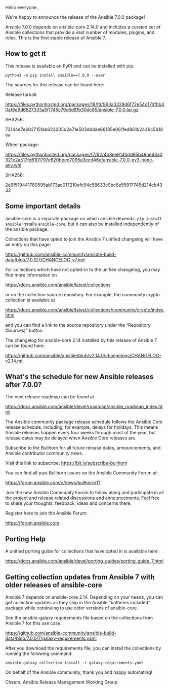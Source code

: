 Hello everyone,

We're happy to announce the release of the Ansible 7.0.0 package!

Ansible 7.0.0 depends on ansible-core 2.14.0 and includes a curated set of Ansible collections that provide a vast number of modules, plugins, and roles. This is the first stable release of Ansible 7.

How to get it
-------------

This release is available on PyPI and can be installed with pip:

```console
python3 -m pip install ansible==7.0.0 --user
```

The sources for this release can be found here:

Release tarball:

https://files.pythonhosted.org/packages/18/fd/963a3328d6f72e54d17dfbb40af6e9d6827333a5f1745c79c6d81b30dc85/ansible-7.0.0.tar.gz

SHA256:

73144e7e602715fab623005d2e71e503dddae86185e061fed861b2449c5618ea

Wheel package:

https://files.pythonhosted.org/packages/f7/62/4b3ee9140dd95b49ae43a0321e2a517fd6101797e620bbed7095a3ecd46e/ansible-7.0.0-py3-none-any.whl

SHA256:

2e9f519441780595ab173ac017210efc94c58633c9bc6e55917745d214cb4332


Some important details
----------------------

ansible-core is a separate package on which ansible depends. `pip install ansible` installs `ansible-core`, but it can also be installed independently of the ansible package.

Collections that have opted to join the Ansible 7 unified changelog will have an entry on this page:

https://github.com/ansible-community/ansible-build-data/blob/7.0.0/7/CHANGELOG-v7.md

For collections which have not opted-in to the unified changelog, you may find more information on

https://docs.ansible.com/ansible/latest/collections

or on the collection source repository. For example, the community.crypto collection is available at

https://docs.ansible.com/ansible/latest/collections/community/crypto/index.html

and you can find a link to the source repository under the “Repository (Sources)” button.

The changelog for ansible-core 2.14 installed by this release of Ansible 7 can be found here:

https://github.com/ansible/ansible/blob/v2.14.0/changelogs/CHANGELOG-v2.14.rst

What's the schedule for new Ansible releases after 7.0.0?
---------------------------------------------------------

The next release roadmap can be found at

https://docs.ansible.com/ansible/devel/roadmap/ansible_roadmap_index.html

The Ansible community package release schedule follows the Ansible Core release schedule, including, for example, delays for holidays. This means Ansible releases happen every four weeks through most of the year, but release dates may be delayed when Ansible Core releases are.

Subscribe to the Bullhorn for all future release dates, announcements, and Ansible contributor community news.

Visit this link to subscribe: https://bit.ly/subscribe-bullhorn

You can find all past Bullhorn issues on the Ansible Community Forum at:

https://forum.ansible.com/c/news/bullhorn/17

Join the new Ansible Community Forum to follow along and participate in all the project and release related discussions and announcements. Feel free to share your thoughts, feedback, ideas and concerns there.

Register here to join the Ansible Forum:

https://forum.ansible.com

Porting Help
------------

A unified porting guide for collections that have opted in is available here:

https://docs.ansible.com/ansible/devel/porting_guides/porting_guide_7.html

Getting collection updates from Ansible 7 with older releases of ansible-core
-----------------------------------------------------------------------------

Ansible 7 depends on ansible-core 2.14. Depending on your needs, you can get collection updates as they ship in the Ansible “batteries included” package while continuing to use older versions of ansible-core.

See the ansible-galaxy requirements file based on the collections from Ansible 7 for this use case:

https://github.com/ansible-community/ansible-build-data/blob/7.0.0/7/galaxy-requirements.yaml

After you download the requirements file, you can install the collections by running the following command:

```console
ansible-galaxy collection install -r galaxy-requirements.yaml
```

On behalf of the Ansible community, thank you and happy automating!

Cheers,
Ansible Release Management Working Group
